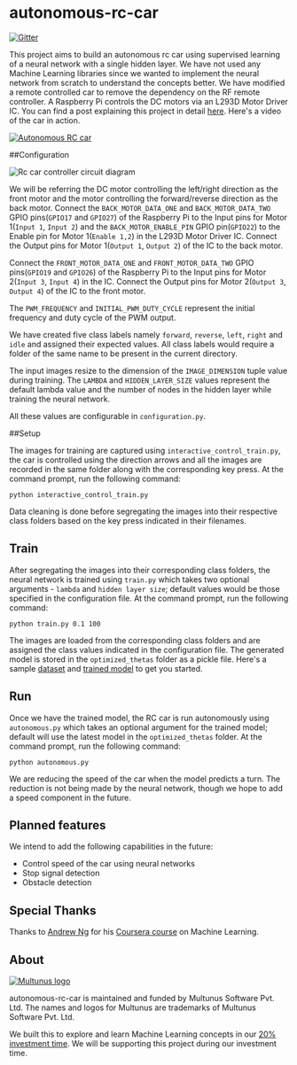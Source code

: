 # autonomous-rc-car

[![Gitter](https://img.shields.io/gitter/room/nwjs/nw.js.svg?style=flat-square)](https://gitter.im/autonomous-rc-car/Lobby)

This project aims to build an autonomous rc car using supervised learning of a neural network with a single hidden layer. We have not used any Machine Learning libraries since we wanted to implement the neural network from scratch to understand the concepts better. We have modified a remote controlled car to remove the dependency on the RF remote controller. A Raspberry Pi controls the DC motors via an L293D Motor Driver IC. You can find a post explaining this project in detail [here](http://www.multunus.com/blog/2016/07/autonomous-rc-car-using-raspberry-pi-and-neural-networks/). Here's a video of the car in action.

[![Autonomous RC car](https://img.youtube.com/vi/dCyBvLjW6X0/maxresdefault.jpg)](https://www.youtube.com/watch?v=dCyBvLjW6X0&vq=hd1080)

##Configuration

![Rc car controller circuit diagram](https://s3.amazonaws.com/multunus-images/rc_car_circuit_diagram.png)

We will be referring the DC motor controlling the left/right direction as the front motor and the motor controlling the forward/reverse direction as the back motor. Connect the ```BACK_MOTOR_DATA_ONE``` and ```BACK_MOTOR_DATA_TWO``` GPIO pins(`GPIO17` and `GPIO27`) of the Raspberry Pi to the Input pins for Motor 1(`Input 1`, `Input 2`) and the ```BACK_MOTOR_ENABLE_PIN``` GPIO pin(`GPIO22`) to the Enable pin for Motor 1(`Enable 1,2`) in the L293D Motor Driver IC. Connect the Output pins for Motor 1(`Output 1`, `Output 2`) of the IC to the back motor.

Connect the ```FRONT_MOTOR_DATA_ONE``` and ```FRONT_MOTOR_DATA_TWO``` GPIO pins(`GPIO19` and `GPIO26`) of the Raspberry Pi to the Input pins for Motor 2(`Input 3`, `Input 4`) in the IC. Connect the Output pins for Motor 2(`Output 3`, `Output 4`) of the IC to the front motor.

The ```PWM_FREQUENCY``` and ```INITIAL_PWM_DUTY_CYCLE``` represent the initial frequency and duty cycle of the PWM output.

We have created five class labels namely ```forward```, ```reverse```, ```left```, ```right``` and ```idle``` and assigned their expected values. All class labels would require a folder of the same name to be present in the current directory.

The input images resize to the dimension of the ```IMAGE_DIMENSION``` tuple value during training. The ```LAMBDA``` and ```HIDDEN_LAYER_SIZE``` values represent the default lambda value and the number of nodes in the hidden layer while training the neural network.

All these values are configurable in ```configuration.py```.

##Setup

The images for training are captured using ```interactive_control_train.py```, the car is controlled using the direction arrows and all the images are recorded in the same folder along with the corresponding key press. At the command prompt, run the following command:

```
python interactive_control_train.py
```

Data cleaning is done before segregating the images into their respective class folders based on the key press indicated in their filenames.

## Train

After segregating the images into their corresponding class folders, the neural network is trained using ```train.py``` which takes two optional arguments - ```lambda``` and ```hidden layer size```;  default values would be those specified in the configuration file. At the command prompt, run the following command:

```
python train.py 0.1 100
```

The images are loaded from the corresponding class folders and are assigned the class values indicated in the configuration file. The generated model is stored in the ```optimized_thetas``` folder as a pickle file. Here's a sample [dataset](https://s3.amazonaws.com/multunus-machine-learning/autonomous-rc-car-data-set.tar.gz) and [trained model](https://s3.amazonaws.com/multunus-machine-learning/model_2016-07-20_19-38-07_l0.05_h114.pkl) to get you started.

## Run

Once we have the trained model, the RC car is run autonomously using ```autonomous.py``` which takes an optional argument for the trained model; default will use the latest model in the ```optimized_thetas``` folder. At the command prompt, run the following command:

```
python autonomous.py
```

We are reducing the speed of the car when the model predicts a turn. The reduction is not being made by the neural network, though we hope to add a speed component in the future.

## Planned features

We intend to add the following capabilities in the future:
* Control speed of the car using neural networks
* Stop signal detection
* Obstacle  detection

## Special Thanks

Thanks to [Andrew Ng](http://www.andrewng.org/) for his [Coursera course](http://www.coursera.org/learn/machine-learning) on Machine Learning.

## About

[![Multunus logo](https://camo.githubusercontent.com/c0701d8866d0962ddc36db56dbf1ce93d712800e/68747470733a2f2f73332e616d617a6f6e6177732e636f6d2f6d756c74756e75732d696d616765732f4d756c74756e75735f4c6f676f5f566563746f725f726573697a65642e706e67)](http://www.multunus.com/?utm_source=github)

autonomous-rc-car is maintained and funded by Multunus Software Pvt. Ltd.
The names and logos for Multunus are trademarks of Multunus Software Pvt. Ltd.

We built this to explore and learn Machine Learning concepts in our [20% investment time](http://www.multunus.com/blog/2016/01/20-investment-time-background-story/). We will be supporting this project during our investment time.

